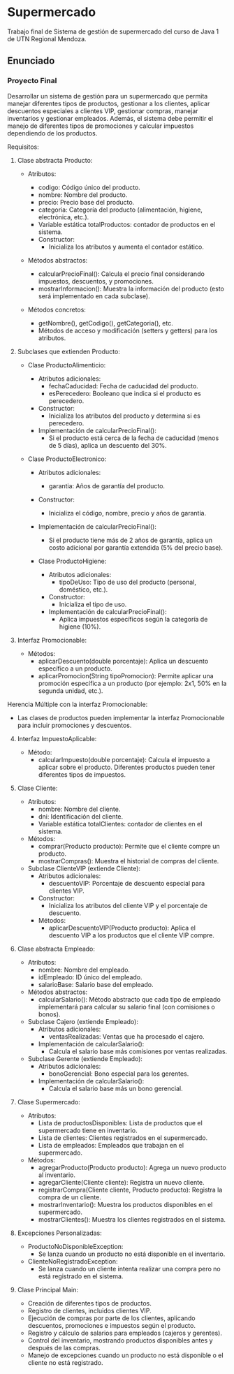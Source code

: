 # Supermercado
Trabajo final de Sistema de gestión de supermercado del curso de Java 1 de UTN Regional Mendoza.

## Enunciado

### Proyecto Final
Desarrollar un sistema de gestión para un supermercado que permita manejar diferentes tipos de productos, gestionar a los clientes, aplicar descuentos especiales a clientes VIP, gestionar compras, manejar inventarios y gestionar empleados. Además, el sistema debe permitir el manejo de diferentes tipos de promociones y calcular impuestos dependiendo de los productos.

Requisitos:
1. Clase abstracta Producto:
    - Atributos:
      - codigo: Código único del producto.
      - nombre: Nombre del producto.
      - precio: Precio base del producto.
      - categoria: Categoría del producto (alimentación, higiene, electrónica, etc.).
      - Variable estática totalProductos: contador de productos en el sistema.
      - Constructor:
        -  Inicializa los atributos y aumenta el contador estático.
    
    - Métodos abstractos:
      - calcularPrecioFinal(): Calcula el precio final considerando impuestos, descuentos, y promociones.
      - mostrarInformacion(): Muestra la información del producto (esto será implementado en cada subclase).
    - Métodos concretos:
      - getNombre(), getCodigo(), getCategoria(), etc.
      - Métodos de acceso y modificación (setters y getters) para los atributos.

2. Subclases que extienden Producto:
    - Clase ProductoAlimenticio:
      - Atributos adicionales:
        - fechaCaducidad: Fecha de caducidad del producto.
        - esPerecedero: Booleano que indica si el producto es perecedero.
      - Constructor:
        - Inicializa los atributos del producto y determina si es perecedero.
      - Implementación de calcularPrecioFinal():
        - Si el producto está cerca de la fecha de caducidad (menos de 5 días), aplica un descuento del 30%.
    
    - Clase ProductoElectronico:
      - Atributos adicionales:
        - garantia: Años de garantía del producto.
      - Constructor:
        - Inicializa el código, nombre, precio y años de garantía.
      - Implementación de calcularPrecioFinal():
        - Si el producto tiene más de 2 años de garantía, aplica un costo adicional por garantía extendida (5% del precio base).
  
      - Clase ProductoHigiene:
        - Atributos adicionales:
          - tipoDeUso: Tipo de uso del producto (personal, doméstico, etc.).
        - Constructor:
          - Inicializa el tipo de uso.
        - Implementación de calcularPrecioFinal():
          - Aplica impuestos específicos según la categoría de higiene (10%).

3. Interfaz Promocionable:
    - Métodos:
      - aplicarDescuento(double porcentaje): Aplica un descuento específico a un producto.
      - aplicarPromocion(String tipoPromocion): Permite aplicar una promoción específica a un producto (por ejemplo: 2x1, 50% en la segunda unidad, etc.).

Herencia Múltiple con la interfaz Promocionable:

- Las clases de productos pueden implementar la interfaz Promocionable para incluir promociones y descuentos.

4. Interfaz ImpuestoAplicable:
    - Método:
      - calcularImpuesto(double porcentaje): Calcula el impuesto a aplicar sobre el producto. Diferentes productos pueden tener diferentes tipos de impuestos.

5. Clase Cliente:
    - Atributos:
      - nombre: Nombre del cliente.
      - dni: Identificación del cliente.
      - Variable estática totalClientes: contador de clientes en el sistema.
    - Métodos:
      - comprar(Producto producto): Permite que el cliente compre un producto.
      - mostrarCompras(): Muestra el historial de compras del cliente.
    - Subclase ClienteVIP (extiende Cliente):
      - Atributos adicionales:
        - descuentoVIP: Porcentaje de descuento especial para clientes VIP.
      - Constructor:
        - Inicializa los atributos del cliente VIP y el porcentaje de descuento.
      - Métodos:
        - aplicarDescuentoVIP(Producto producto): Aplica el descuento VIP a los productos que el cliente VIP compre.

6. Clase abstracta Empleado:
    - Atributos:
      - nombre: Nombre del empleado.
      - idEmpleado: ID único del empleado.
      - salarioBase: Salario base del empleado.
    - Métodos abstractos:
      - calcularSalario(): Método abstracto que cada tipo de empleado implementará para calcular su salario final (con comisiones o bonos).
    - Subclase Cajero (extiende Empleado):
      - Atributos adicionales:
        - ventasRealizadas: Ventas que ha procesado el cajero.
      - Implementación de calcularSalario():
        - Calcula el salario base más comisiones por ventas realizadas.
    - Subclase Gerente (extiende Empleado):
      - Atributos adicionales:
        - bonoGerencial: Bono especial para los gerentes.
      - Implementación de calcularSalario():
        - Calcula el salario base más un bono gerencial.

7. Clase Supermercado:
    - Atributos:
      - Lista de productosDisponibles: Lista de productos que el supermercado tiene en inventario.
      - Lista de clientes: Clientes registrados en el supermercado.
      - Lista de empleados: Empleados que trabajan en el supermercado.
    - Métodos:
      - agregarProducto(Producto producto): Agrega un nuevo producto al inventario.
      - agregarCliente(Cliente cliente): Registra un nuevo cliente.
      - registrarCompra(Cliente cliente, Producto producto): Registra la compra de un cliente.
      - mostrarInventario(): Muestra los productos disponibles en el supermercado.
      - mostrarClientes(): Muestra los clientes registrados en el sistema.

8. Excepciones Personalizadas:
    - ProductoNoDisponibleException:
      - Se lanza cuando un producto no está disponible en el inventario.
    - ClienteNoRegistradoException:
      - Se lanza cuando un cliente intenta realizar una compra pero no está registrado en el sistema.

9. Clase Principal Main:
    - Creación de diferentes tipos de productos.
    - Registro de clientes, incluidos clientes VIP.
    - Ejecución de compras por parte de los clientes, aplicando descuentos, promociones e impuestos según el producto.
    - Registro y cálculo de salarios para empleados (cajeros y gerentes).
    - Control del inventario, mostrando productos disponibles antes y después de las compras.
    - Manejo de excepciones cuando un producto no está disponible o el cliente no está registrado.

